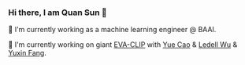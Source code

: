 ### Hi there, I am Quan Sun 👋

🌱 I'm currently working as a machine learning engineer @ BAAI.

🔭 I'm currently working on giant [EVA-CLIP](https://github.com/baaivision/EVA/tree/master/clip) with [Yue Cao](http://yue-cao.me/) & [Ledell Wu](https://scholar.google.com/citations?user=-eJHVt8AAAAJ&hl=en) & [Yuxin Fang](https://github.com/Yuxin-CV).
